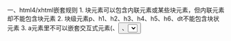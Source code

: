 一、html4/xhtml嵌套规则
    1. 块元素可以包含内联元素或某些块元素，但内联元素却不能包含块元素
    2. 块级元素p、h1、h2、h3、h4、h5、h6、dt不能包含块状元素
    3. a元素里不可以嵌套交互式元素(<a>、<button>、<select>等)

    
    
